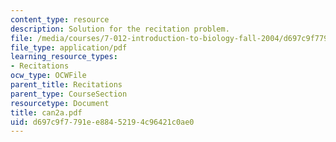 ```yaml
---
content_type: resource
description: Solution for the recitation problem.
file: /media/courses/7-012-introduction-to-biology-fall-2004/d697c9f7791ee88452194c96421c0ae0_can2a.pdf
file_type: application/pdf
learning_resource_types:
- Recitations
ocw_type: OCWFile
parent_title: Recitations
parent_type: CourseSection
resourcetype: Document
title: can2a.pdf
uid: d697c9f7-791e-e884-5219-4c96421c0ae0
---
```

